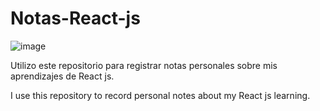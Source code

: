 # Notas-React-js
![image](https://user-images.githubusercontent.com/100545487/167673246-0a6b5211-a22b-4509-8d83-a348d2fb2828.png)

Utilizo este repositorio para registrar notas personales sobre mis aprendizajes de React js.

I use this repository to record personal notes about my React js learning.

